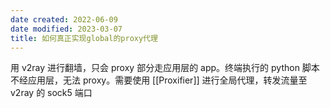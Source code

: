 ```yaml
---
date created: 2022-06-09
date modified: 2023-03-07
title: 如何真正实现global的proxy代理
---
```


用 v2ray 进行翻墙，只会 proxy 部分走应用层的 app。终端执行的 python 脚本不经应用层，无法 proxy。需要使用 [[Proxifier]] 进行全局代理，转发流量至 v2ray 的 sock5 端口
